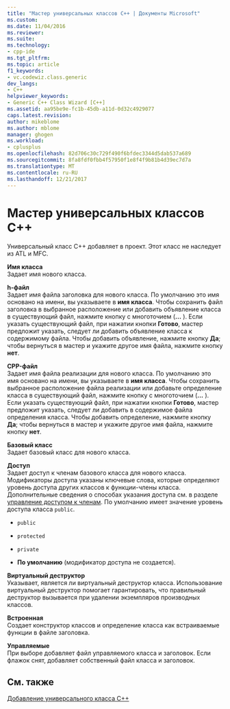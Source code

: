 ```yaml
---
title: "Мастер универсальных классов C++ | Документы Microsoft"
ms.custom: 
ms.date: 11/04/2016
ms.reviewer: 
ms.suite: 
ms.technology:
- cpp-ide
ms.tgt_pltfrm: 
ms.topic: article
f1_keywords:
- vc.codewiz.class.generic
dev_langs:
- C++
helpviewer_keywords:
- Generic C++ Class Wizard [C++]
ms.assetid: aa95be9e-fc1b-45db-a11d-0d32c4929077
caps.latest.revision: 
author: mikeblome
ms.author: mblome
manager: ghogen
ms.workload:
- cplusplus
ms.openlocfilehash: 82d706c30c729f490f6bfdec3344d5dab537a689
ms.sourcegitcommit: 8fa8fdf0fbb4f57950f1e8f4f9b81b4d39ec7d7a
ms.translationtype: MT
ms.contentlocale: ru-RU
ms.lasthandoff: 12/21/2017
---
```

# <a name="generic-c-class-wizard"></a>Мастер универсальных классов C++
Универсальный класс C++ добавляет в проект. Этот класс не наследует из ATL и MFC.  
  
 **Имя класса**  
 Задает имя нового класса.  
  
 **h-файл**  
 Задает имя файла заголовка для нового класса. По умолчанию это имя основано на имени, вы указываете в **имя класса**. Чтобы сохранить файл заголовка в выбранное расположение или добавить объявление класса в существующий файл, нажмите кнопку с многоточием (**...** ). Если указать существующий файл, при нажатии кнопки **Готово**, мастер предложит указать, следует ли добавить объявление класса к содержимому файла. Чтобы добавить объявление, нажмите кнопку **Да**; чтобы вернуться в мастер и укажите другое имя файла, нажмите кнопку **нет**.  
  
 **CPP-файл**  
 Задает имя файла реализации для нового класса. По умолчанию это имя основано на имени, вы указываете в **имя класса**. Чтобы сохранить выбранное расположение файла реализации или добавьте определение класса в существующий файл, нажмите кнопку с многоточием (**...** ). Если указать существующий файл, при нажатии кнопки **Готово**, мастер предложит указать, следует ли добавить в содержимое файла определения класса. Чтобы добавить определение, нажмите кнопку **Да**; чтобы вернуться в мастер и укажите другое имя файла, нажмите кнопку **нет**.  
  
 **Базовый класс**  
 Задает базовый класс для нового класса.  
  
 **Доступ**  
 Задает доступ к членам базового класса для нового класса. Модификаторы доступа указаны ключевые слова, которые определяют уровень доступа других классов к функции-члены класса. Дополнительные сведения о способах указания доступа см. в разделе [управление доступом к членам](../cpp/member-access-control-cpp.md). По умолчанию имеет значение уровень доступа класса `public`.  
  
-   `public`  
  
-   `protected`  
  
-   `private`  
  
-   **По умолчанию** (модификатор доступа не создается).  
  
 **Виртуальный деструктор**  
 Указывает, является ли виртуальный деструктор класса. Использование виртуальный деструктор помогает гарантировать, что правильный деструктор вызывается при удалении экземпляров производных классов.  
  
 **Встроенная**  
 Создает конструктор классов и определение класса как встраиваемые функции в файле заголовка.  
  
 **Управляемые**  
 При выборе добавляет файл управляемого класса и заголовок. Если флажок снят, добавляет собственный файл класса и заголовок.  
  
## <a name="see-also"></a>См. также  
 [Добавление универсального класса C++](../ide/adding-a-generic-cpp-class.md)